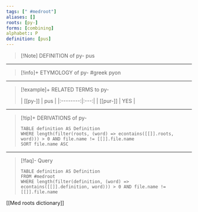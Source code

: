 ```yaml
---
tags: [" #medroot"]
aliases: []
roots: [py-]
forms: [combining]
alphabet:: P
definition: [pus]
---
```

>[!Note] DEFINITION of py-
>pus
_____
>[!info]+ ETYMOLOGY of py-
>#greek pyon
_____
>[!example]+ RELATED TERMS to py-
>
>| [[py-]] | pus |
|:--------:|:---:|
| [[pur-]]  | YES    |
_____
>[!tip]+ DERIVATIONS of py-
>```dataview
>TABLE definition AS Definition 
>WHERE length(filter(roots, (word) => econtains([[]].roots, word))) > 0 AND file.name != [[]].file.name
>SORT file.name ASC
>```
___
>[!faq]- Query
>```dataview
>TABLE definition AS Definition
>FROM #medroot
>WHERE length(filter(definition, (word) => econtains([[]].definition, word))) > 0 AND file.name != [[]].file.name
>```

[[Med roots dictionary]]